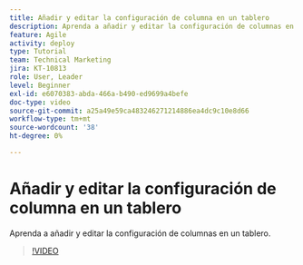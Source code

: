```yaml
---
title: Añadir y editar la configuración de columna en un tablero
description: Aprenda a añadir y editar la configuración de columnas en un tablero.
feature: Agile
activity: deploy
type: Tutorial
team: Technical Marketing
jira: KT-10813
role: User, Leader
level: Beginner
exl-id: e6070383-abda-466a-b490-ed9699a4befe
doc-type: video
source-git-commit: a25a49e59ca483246271214886ea4dc9c10e8d66
workflow-type: tm+mt
source-wordcount: '38'
ht-degree: 0%

---
```


# Añadir y editar la configuración de columna en un tablero

Aprenda a añadir y editar la configuración de columnas en un tablero.

>[!VIDEO](https://video.tv.adobe.com/v/347332)
